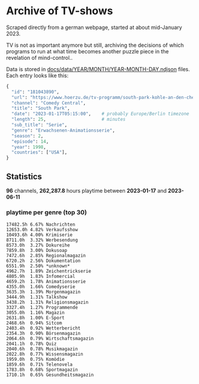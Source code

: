 # Archive of TV-shows

Scraped directly from a german webpage, started at about mid-January 2023.

TV is not as important anymore but still, archiving the decisions of which programs to run at what time
becomes another puzzle piece in the revelation of mind-control.. 

Data is stored in [docs/data/YEAR/MONTH/YEAR-MONTH-DAY.ndjson](docs/data/) files. 
Each entry looks like this:

```python
{
  "id": "181043890", 
  "url": "https://www.hoerzu.de/tv-programm/south-park-kohle-an-den-chefkoch/bid_181043890/", 
  "channel": "Comedy Central", 
  "title": "South Park", 
  "date": "2023-01-17T05:15:00",    # probably Europe/Berlin timezone 
  "length": 25,                     # minutes 
  "sub_title": "Serie", 
  "genre": "Erwachsenen-Animationsserie", 
  "season": 2, 
  "episode": 14, 
  "year": 1998, 
  "countries": ["USA"],
}
```

## Statistics

**96** channels, **262,287.8** hours playtime between **2023-01-17** and **2023-06-11**


### playtime per genre (top 30)

    17482.5h 6.67% Nachrichten
    12653.0h 4.82% Verkaufsshow
    10493.6h 4.00% Krimiserie
    8711.0h  3.32% Werbesendung
    8573.0h  3.27% Dokureihe
    7859.8h  3.00% Dokusoap
    7472.6h  2.85% Regionalmagazin
    6720.2h  2.56% Dokumentation
    6551.9h  2.50% *unknown*
    4962.7h  1.89% Zeichentrickserie
    4805.9h  1.83% Infomercial
    4659.2h  1.78% Animationsserie
    4355.0h  1.66% Comedyserie
    3635.3h  1.39% Morgenmagazin
    3444.9h  1.31% Talkshow
    3438.2h  1.31% Religionsmagazin
    3327.4h  1.27% Programmende
    3055.0h  1.16% Magazin
    2631.8h  1.00% E-Sport
    2468.6h  0.94% Sitcom
    2403.4h  0.92% Wetterbericht
    2354.3h  0.90% Börsenmagazin
    2064.6h  0.79% Wirtschaftsmagazin
    2041.1h  0.78% Quiz
    2040.6h  0.78% Musikmagazin
    2022.8h  0.77% Wissensmagazin
    1959.0h  0.75% Komödie
    1859.6h  0.71% Telenovela
    1783.8h  0.68% Sportmagazin
    1710.1h  0.65% Gesundheitsmagazin
